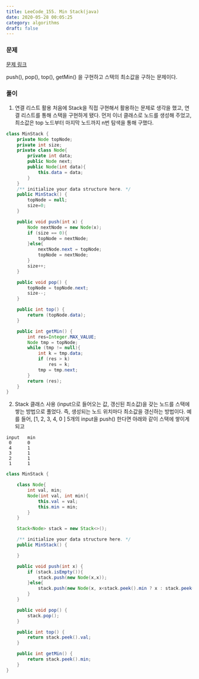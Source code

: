 ```yaml
---
title: LeeCode_155. Min Stack(java)
date: 2020-05-28 00:05:25
category: algorithms
draft: false
---
```


### 문제
[문제 링크](https://leetcode.com/problems/min-stack/)

push(), pop(), top(), getMin() 을 구현하고 스택의 최소값을 구하는 문제이다.

### 풀이
1. 연결 리스트 활용
처음에 Stack을 직접 구현해서 활용하는 문제로 생각을 했고, 연결 리스트를 통해 스택을 구현하게 됐다. 먼저 이너 클래스로
노드를 생성해 주었고, 최소값은 top 노드부터 마지막 노드까지 n번 탐색을 통해 구했다.

```java
class MinStack {
    private Node topNode;
    private int size;
    private class Node{
        private int data;
        public Node next;
        public Node(int data){
            this.data = data;
        }
    }
    /** initialize your data structure here. */
    public MinStack() {
        topNode = null;
        size=0;
    }

    public void push(int x) {
        Node nextNode = new Node(x);
        if (size == 0){
            topNode = nextNode;
        }else{
            nextNode.next = topNode;
            topNode = nextNode;
        }
        size++;
    }

    public void pop() {
        topNode = topNode.next;
        size--;
    }

    public int top() {
        return (topNode.data);
    }

    public int getMin() {
        int res=Integer.MAX_VALUE;
        Node tmp = topNode;
        while (tmp != null){
            int k = tmp.data;
            if (res > k)
                res = k;
            tmp = tmp.next;
        }
        return (res);
    }
}
```

2. Stack 클래스 사용
(input으로 들어오는 값, 갱신된 최소값)을 갖는 노드를 스택에 쌓는 방법으로 풀었다. 즉, 생성되는 노드 위치마다 최소값을 갱신하는 방법이다. 예를 들어, [1, 2, 3, 4, 0 ] 5개의 input을 push() 한다면 아래와 같이 스택에 쌓이게 되고

```
input	min
 0		0
 4		1
 3		1
 2		1
 1		1
```

```java
class MinStack {

    class Node{
        int val, min;
        Node(int val, int min){
            this.val = val;
            this.min = min;
        }
    }

    Stack<Node> stack = new Stack<>();

    /** initialize your data structure here. */
    public MinStack() {

    }

    public void push(int x) {
        if (stack.isEmpty()){
            stack.push(new Node(x,x));
        }else{
            stack.push(new Node(x, x<stack.peek().min ? x : stack.peek().min));
        }
    }

    public void pop() {
        stack.pop();
    }

    public int top() {
        return stack.peek().val;
    }

    public int getMin() {
        return stack.peek().min;
    }
}
```
